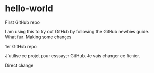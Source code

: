 # hello-world
First GitHub repo

I am using this to try out GitHub by following the GitHub newbies guide. What fun.
Making some changes


1er GitHub repo

J'utilise ce projet pour esssayer GitHub.
Je vais changer ce fichier.


Direct change
